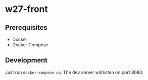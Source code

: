 # w27-front

## Prerequisites

- Docker
- Docker Compose

## Development

Just run `docker-compose up`. The dev server will listen on port 8080.
